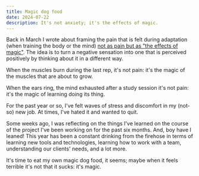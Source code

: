 ```yaml
---
title: Magic dog food
date: 2024-07-22
description: It's not anxiety; it's the effects of magic.
---
```


Back in March I wrote about framing the pain that is felt during adaptation (when training the body or the mind) [not as pain but as "the effects of magic"](/career/misc/2024/03/26/freediving-lessons/). The idea is to turn a negative sensation into one that is perceived positively by thinking about it in a different way.

When the muscles burn during the last rep, it's not pain: it's the magic of the muscles that are about to grow.

When the ears ring, the mind exhausted after a study session it's not pain: it's the magic of learning doing its thing.

For the past year or so, I've felt waves of stress and discomfort in my (not-so) new job. At times, I've hated it and wanted to quit.

Some weeks ago, I was reflecting on the things I've learned on the course of the project I've been working on for the past six months. And, boy have I leaned! This year has been a constant drinking from the firehose in terms of learning new tools and technologies, learning how to work with a team, understanding our clients' needs, and a lot more.

It's time to eat my own magic dog food, it seems; maybe when it feels terrible it's not that it sucks: it's magic.
